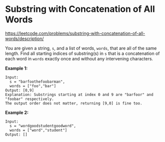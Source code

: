 Substring with Concatenation of All Words
=========================================

https://leetcode.com/problems/substring-with-concatenation-of-all-words/description/

You are given a string,  `s`, and a list of words,  `words`, that are all of the same length. Find all starting indices of substring(s) in  `s`  that is a concatenation of each word in  `words`  exactly once and without any intervening characters.

**Example 1:**
```
Input:
  s = "barfoothefoobarman",
  words = ["foo","bar"]
Output: [0,9]
Explanation: Substrings starting at index 0 and 9 are "barfoor" and "foobar" respectively.
The output order does not matter, returning [9,0] is fine too.
```
**Example 2:**
```
Input:
  s = "wordgoodstudentgoodword",
  words = ["word","student"]
Output: []
```

